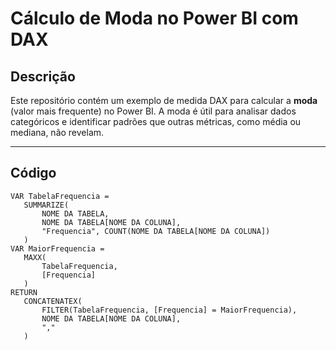 # Cálculo de Moda no Power BI com DAX

## Descrição
Este repositório contém um exemplo de medida DAX para calcular a **moda** (valor mais frequente) no Power BI. A moda é útil para analisar dados categóricos e identificar padrões que outras métricas, como média ou mediana, não revelam.

---

## Código
```DAX
VAR TabelaFrequencia =
   SUMMARIZE(
       NOME DA TABELA,
       NOME DA TABELA[NOME DA COLUNA],
       "Frequencia", COUNT(NOME DA TABELA[NOME DA COLUNA])
   )
VAR MaiorFrequencia =
   MAXX(
       TabelaFrequencia,
       [Frequencia]
   )
RETURN
   CONCATENATEX(
       FILTER(TabelaFrequencia, [Frequencia] = MaiorFrequencia),
       NOME DA TABELA[NOME DA COLUNA],
       ","
   )

